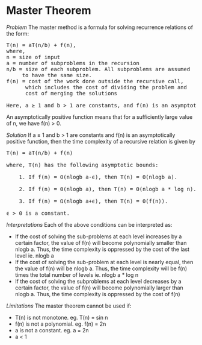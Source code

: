 # Master Theorem
*Problem*
The master method is a formula for solving recurrence relations of the form:
<pre>
T(n) = aT(n/b) + f(n),
where,
n = size of input
a = number of subproblems in the recursion
n/b = size of each subproblem. All subproblems are assumed 
     to have the same size.
f(n) = cost of the work done outside the recursive call, 
      which includes the cost of dividing the problem and
      cost of merging the solutions

Here, a ≥ 1 and b > 1 are constants, and f(n) is an asymptotically positive function.
</pre>
An asymptotically positive function means that for a sufficiently large value of n, we have f(n) > 0.

*Solution*
If a ≥ 1 and b > 1 are constants and f(n) is an asymptotically positive function, then the time complexity of a recursive relation is given by
<pre>
T(n) = aT(n/b) + f(n)

where, T(n) has the following asymptotic bounds:

    1. If f(n) = O(nlogb a-ϵ), then T(n) = Θ(nlogb a).

    2. If f(n) = Θ(nlogb a), then T(n) = Θ(nlogb a * log n).

    3. If f(n) = Ω(nlogb a+ϵ), then T(n) = Θ(f(n)).

ϵ > 0 is a constant.
</pre>

*Interpretations*
Each of the above conditions can be interpreted as:

- If the cost of solving the sub-problems at each level increases by a certain factor, the value of f(n) will become polynomially smaller than nlogb a. Thus, the time complexity is oppressed by the cost of the last level ie. nlogb a
- If the cost of solving the sub-problem at each level is nearly equal, then the value of f(n) will be nlogb a. Thus, the time complexity will be f(n) times the total number of levels ie. nlogb a * log n
- If the cost of solving the subproblems at each level decreases by a certain factor, the value of f(n) will become polynomially larger than nlogb a. Thus, the time complexity is oppressed by the cost of f(n)

*Limitations*
The master theorem cannot be used if:

- T(n) is not monotone. eg. T(n) = sin n
- f(n) is not a polynomial. eg. f(n) = 2n
- a is not a constant. eg. a = 2n
- a < 1